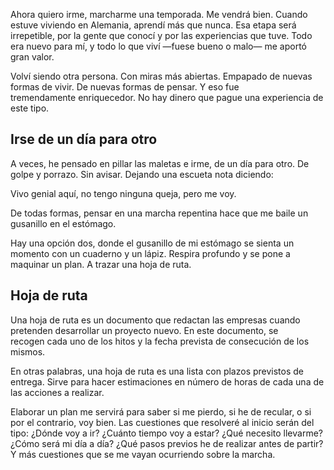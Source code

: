 Ahora quiero irme, marcharme una temporada. Me vendrá bien. Cuando estuve viviendo en Alemania, aprendí más que nunca. Esa etapa será irrepetible, por la gente que conocí y por las experiencias que tuve. Todo era nuevo para mí, y todo lo que viví —fuese bueno o malo— me aportó gran valor.

Volví siendo otra persona. Con miras más abiertas. Empapado de nuevas formas de vivir. De nuevas formas de pensar. Y eso fue tremendamente enriquecedor. No hay dinero que pague una experiencia de este tipo.

## Irse de un día para otro

A veces, he pensado en pillar las maletas e irme, de un día para otro. De golpe y porrazo. Sin avisar. Dejando una escueta nota diciendo:

Vivo genial aquí, no tengo ninguna queja, pero me voy.

De todas formas, pensar en una marcha repentina hace que me baile un gusanillo en el estómago.

Hay una opción dos, donde el gusanillo de mi estómago se sienta un momento con un cuaderno y un lápiz. Respira profundo y se pone a maquinar un plan. A trazar una hoja de ruta.

## Hoja de ruta

Una hoja de ruta es un documento que redactan las empresas cuando pretenden desarrollar un proyecto nuevo. En este documento, se recogen cada uno de los hitos y la fecha prevista de consecución de los mismos.

En otras palabras, una hoja de ruta es una lista con plazos previstos de entrega. Sirve para hacer estimaciones en número de horas de cada una de las acciones a realizar.

Elaborar un plan me servirá para saber si me pierdo, si he de recular, o si por el contrario, voy bien. Las cuestiones que resolveré al inicio serán del tipo: ¿Dónde voy a ir? ¿Cuánto tiempo voy a estar? ¿Qué necesito llevarme? ¿Cómo será mi día a día? ¿Qué pasos previos he de realizar antes de partir? Y más cuestiones que se me vayan ocurriendo sobre la marcha.